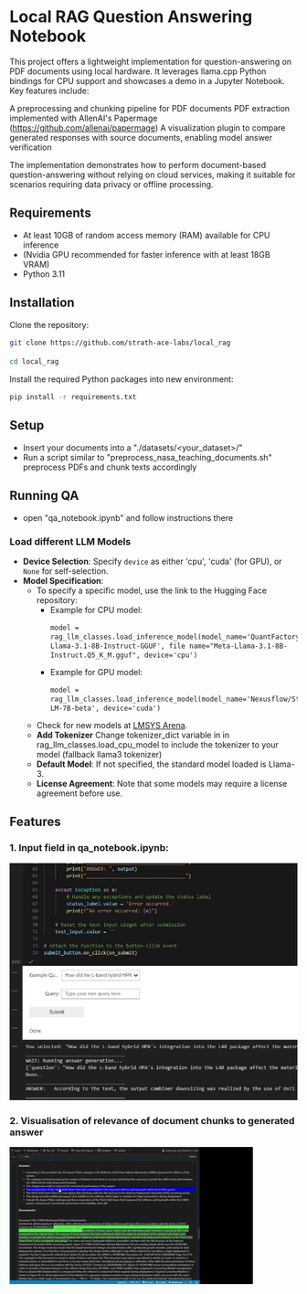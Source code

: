# Local RAG Question Answering Notebook

This project offers a lightweight implementation for question-answering on PDF documents using local hardware. It leverages llama.cpp Python bindings for CPU support and showcases a demo in a Jupyter Notebook. Key features include:

A preprocessing and chunking pipeline for PDF documents
PDF extraction implemented with AllenAI's Papermage (https://github.com/allenai/papermage) 
A visualization plugin to compare generated responses with source documents, enabling model answer verification

The implementation demonstrates how to perform document-based question-answering without relying on cloud services, making it suitable for scenarios requiring data privacy or offline processing.

## Requirements

- At least 10GB of random access memory (RAM) available for CPU inference
- (Nvidia GPU recommended for faster inference with at least 18GB VRAM)
- Python 3.11 

## Installation

Clone the repository:

```sh
git clone https://github.com/strath-ace-labs/local_rag

cd local_rag
```

Install the required Python packages into new environment:

```sh
pip install -r requirements.txt
```

## Setup

- Insert your documents into a "./datasets/<your_dataset>/"
- Run a script similar to "preprocess_nasa_teaching_documents.sh" preprocess PDFs and chunk texts accordingly

## Running QA 

- open "qa_notebook.ipynb" and follow instructions there

### Load different LLM Models

- **Device Selection**: Specify `device` as either 'cpu', 'cuda' (for GPU), or `None` for self-selection.
- **Model Specification**: 
  - To specify a specific model, use the link to the Hugging Face repository:
    - Example for CPU model: 
      ```
      model = rag_llm_classes.load_inference_model(model_name='QuantFactory/Meta-Llama-3.1-8B-Instruct-GGUF', file name="Meta-Llama-3.1-8B-Instruct.Q5_K_M.gguf", device='cpu')
      ```
    - Example for GPU model:
      ```
      model = rag_llm_classes.load_inference_model(model_name='Nexusflow/Starling-LM-7B-beta', device='cuda')
      ```
  - Check for new models at [LMSYS Arena](https://arena.lmsys.org/).
  - **Add Tokenizer** Change tokenizer_dict variable in in rag_llm_classes.load_cpu_model to include the tokenizer to your model (fallback llama3 tokenizer)
  - **Default Model**: If not specified, the standard model loaded is Llama-3.
  - **License Agreement**: Note that some models may require a license agreement before use.

## Features 

### 1. Input field in qa_notebook.ipynb:

![Screenshot](qa_notebook_widget.png)

### 2. Visualisation of relevance of document chunks to generated answer

![Visualisation of relevance of document chunks to generated answer](validation_visualisation.gif)

